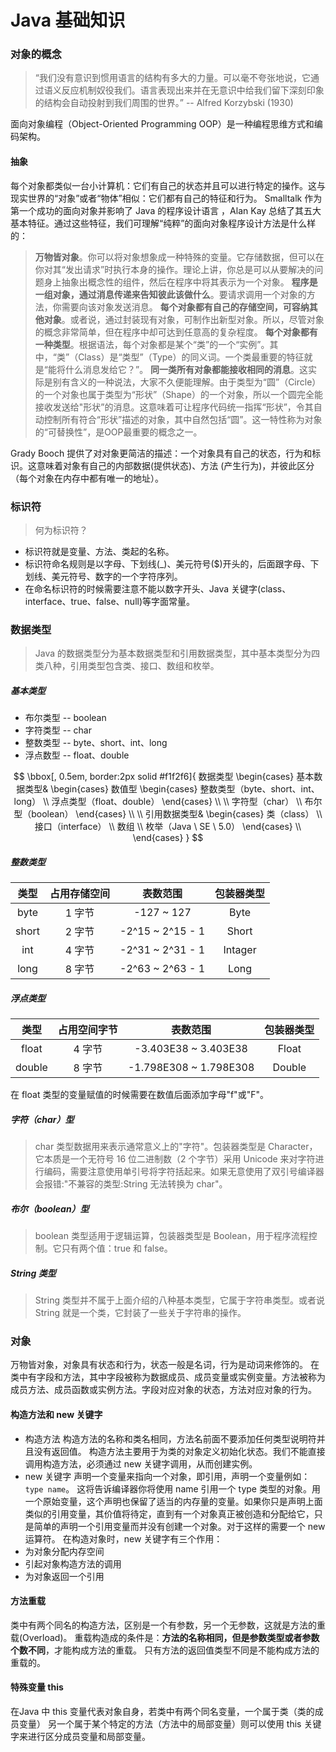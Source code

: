 # Java 基础知识
### 对象的概念
> “我们没有意识到惯用语言的结构有多大的力量。可以毫不夸张地说，它通过语义反应机制奴役我们。语言表现出来并在无意识中给我们留下深刻印象的结构会自动投射到我们周围的世界。” -- Alfred Korzybski (1930)

面向对象编程（Object-Oriented Programming OOP）是一种编程思维方式和编码架构。
#### 抽象
每个对象都类似一台小计算机：它们有自己的状态并且可以进行特定的操作。这与现实世界的“对象”或者“物体”相似：它们都有自己的特征和行为。
Smalltalk 作为第一个成功的面向对象并影响了 Java 的程序设计语言 ，Alan Kay 总结了其五大基本特征。通过这些特征，我们可理解“纯粹”的面向对象程序设计方法是什么样的：
> **万物皆对象**。你可以将对象想象成一种特殊的变量。它存储数据，但可以在你对其“发出请求”时执行本身的操作。理论上讲，你总是可以从要解决的问题身上抽象出概念性的组件，然后在程序中将其表示为一个对象。
**程序是一组对象，通过消息传递来告知彼此该做什么**。要请求调用一个对象的方法，你需要向该对象发送消息。
**每个对象都有自己的存储空间，可容纳其他对象**。或者说，通过封装现有对象，可制作出新型对象。所以，尽管对象的概念非常简单，但在程序中却可达到任意高的复杂程度。
**每个对象都有一种类型**。根据语法，每个对象都是某个“类”的一个“实例”。其中，“类”（Class）是“类型”（Type）的同义词。一个类最重要的特征就是“能将什么消息发给它？”。
**同一类所有对象都能接收相同的消息**。这实际是别有含义的一种说法，大家不久便能理解。由于类型为“圆”（Circle）的一个对象也属于类型为“形状”（Shape）的一个对象，所以一个圆完全能接收发送给"形状”的消息。这意味着可让程序代码统一指挥“形状”，令其自动控制所有符合“形状”描述的对象，其中自然包括“圆”。这一特性称为对象的“可替换性”，是OOP最重要的概念之一。

Grady Booch 提供了对对象更简洁的描述：一个对象具有自己的状态，行为和标识。这意味着对象有自己的内部数据(提供状态)、方法 (产生行为)，并彼此区分（每个对象在内存中都有唯一的地址）。

### 标识符
> 何为标识符？

* 标识符就是变量、方法、类起的名称。
* 标识符命名规则是以字母、下划线(_)、美元符号($)开头的，后面跟字母、下划线、美元符号、数字的一个字符序列。
* 在命名标识符的时候需要注意不能以数字开头、Java 关键字(class、interface、true、false、null)等字面常量。

### 数据类型
> Java 的数据类型分为基本数据类型和引用数据类型，其中基本类型分为四类八种，引用类型包含类、接口、数组和枚举。

##### 基本类型
* 布尔类型 -- boolean
* 字符类型 -- char
* 整数类型 -- byte、short、int、long
* 浮点数型 -- float、double

$$
\bbox[, 0.5em, border:2px solid #f1f2f6]{
数据类型
\begin{cases}
基本数据类型& 
\begin{cases}
数值型
\begin{cases}
整数类型（byte、short、int、long）
\\
浮点类型（float、double）
\end{cases}
\\
\\
字符型（char）
\\
布尔型（boolean）
\end{cases}
\\
\\
引用数据类型&
\begin{cases}
类（class）
\\
接口（interface）
\\
数组
\\
枚举（Java \ SE \ 5.0）
\end{cases}
\\
\end{cases}
}
$$

##### 整数类型

| 类型    | 占用存储空间 | 表数范围 | 包装器类型        |
|:-----:|:------:|:------------:|:------------:|
| byte  | 1 字节   | -127 ~ 127     | Byte |
| short | 2 字节   | -2^15 ~ 2^15 - 1 | Short |
| int   | 4 字节   | -2^31 ~ 2^31 - 1 | Intager |
| long  | 8 字节   | -2^63 ~ 2^63 - 1 | Long |

##### 浮点类型

| 类型     | 占用空间字节 | 表数范围 | 包装器类型                  |
|:------:|:------:|:----------------------:|:------------:|
| float  | 4 字节   | -3.403E38 ~ 3.403E38   | Float |
| double | 8 字节   | -1.798E308 ~ 1.798E308 | Double |
在 float 类型的变量赋值的时候需要在数值后面添加字母"f"或"F"。
##### 字符（char）型
> char 类型数据用来表示通常意义上的"字符"。包装器类型是 Character，它本质是一个无符号 16 位二进制数（2 个字节）采用 Unicode 来对字符进行编码，需要注意使用单引号将字符括起来。如果无意使用了双引号编译器会报错:"不兼容的类型:String 无法转换为 char"。

##### 布尔（boolean）型
> boolean 类型适用于逻辑运算，包装器类型是 Boolean，用于程序流程控制。它只有两个值：true 和 false。

##### String 类型
> String 类型并不属于上面介绍的八种基本类型，它属于字符串类型。或者说 String 就是一个类，它封装了一些关于字符串的操作。
### 对象
万物皆对象，对象具有状态和行为，状态一般是名词，行为是动词来修饰的。
在类中有字段和方法，其中字段被称为数据成员、成员变量或实例变量。方法被称为成员方法、成员函数或实例方法。字段对应对象的状态，方法对应对象的行为。
#### 构造方法和 new 关键字
* 构造方法
构造方法的名称和类名相同，方法名前面不要添加任何类型说明符并且没有返回值。
构造方法主要用于为类的对象定义初始化状态。我们不能直接调用构造方法，必须通过 new 关键字调用，从而创建实例。
* new 关键字
声明一个变量来指向一个对象，即引用，声明一个变量例如：`type name`。
这将告诉编译器你将使用 name 引用一个 type 类型的对象。用一个原始变量，这个声明也保留了适当的内存量的变量。如果你只是声明上面类似的引用变量，其价值将待定，直到有一个对象真正被创造和分配给它，只是简单的声明一个引用变量而并没有创建一个对象。对于这样的需要一个 new 运算符。
在构造对象时，new 关键字有三个作用：
* 为对象分配内存空间
* 引起对象构造方法的调用
* 为对象返回一个引用
#### 方法重载
类中有两个同名的构造方法，区别是一个有参数，另一个无参数，这就是方法的重载(Overload)。
重载构造成的条件是：**方法的名称相同，但是参数类型或者参数个数不同**，才能构成方法的重载。
只有方法的返回值类型不同是不能构成方法的重载的。
#### 特殊变量 this
在Java 中 this 变量代表对象自身，若类中有两个同名变量，一个属于类（类的成员变量）
另一个属于某个特定的方法（方法中的局部变量）则可以使用 this 关键字来进行区分成员变量和局部变量。
